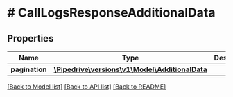 # # CallLogsResponseAdditionalData

## Properties

Name | Type | Description | Notes
------------ | ------------- | ------------- | -------------
**pagination** | [**\Pipedrive\versions\v1\Model\AdditionalData**](AdditionalData.md) |  | [optional]

[[Back to Model list]](../../README.md#models) [[Back to API list]](../../README.md#endpoints) [[Back to README]](../../README.md)
